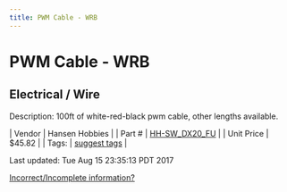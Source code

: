 ```yaml
---
title: PWM Cable - WRB
---
```


# PWM Cable - WRB
## Electrical / Wire
Description: 	100ft of white-red-black pwm cable, other lengths available. 

| Vendor | Hansen Hobbies | 
| Part # | [HH-SW_DX20_FU](http://www.hansenhobbies.com/products/connectors/wire/servo/sw_dx20_fu/) | 
| Unit Price | $45.82 | 
| Tags: | [suggest tags](https://docs.google.com/forms/d/e/1FAIpQLSeWyY8v3RgOty-MyWmh9U0iivNYN_molChYyS-0U-o-kOAv_g/viewform) | 

Last updated: Tue Aug 15 23:35:13 PDT 2017

 [Incorrect/Incomplete information?](https://docs.google.com/forms/d/e/1FAIpQLSeWyY8v3RgOty-MyWmh9U0iivNYN_molChYyS-0U-o-kOAv_g/viewform)